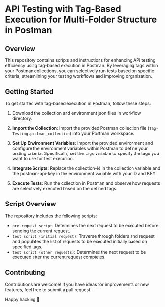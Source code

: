 # API Testing with Tag-Based Execution for Multi-Folder Structure in Postman

## Overview
This repository contains scripts and instructions for enhancing API testing efficiency using tag-based execution in Postman. By leveraging tags within your Postman collections, you can selectively run tests based on specific criteria, streamlining your testing workflows and improving organization.

## Getting Started
To get started with tag-based execution in Postman, follow these steps:

1. Download the collection and environment json files in workflow directory.

2. **Import the Collection**: Import the provided Postman collection file (`Tag-Testing.postman_collection`) into your Postman workspace.

3. **Set Up Environment Variables**: Import the provided environment and configure the environment variables within Postman to define your testing criteria. Specifically, set the `tags` variable to specify the tags you want to use for test execution.

4. **Integrate Scripts**: Replace the collection-id in the collection variable and the postman-api-key in the environment variable with your ID and KEY.

5. **Execute Tests**: Run the collection in Postman and observe how requests are selectively executed based on the defined tags.

## Script Overview
The repository includes the following scripts:

- `pre-request script`: Determines the next request to be executed before sending the current request.
- `test script (initial request)`: Traverse through folders and request and populates the list of requests to be executed initially based on specified tags.
- `test script (other requests)`: Determines the next request to be executed after the current request completes.

## Contributing
Contributions are welcome! If you have ideas for improvements or new features, feel free to submit a pull request.

Happy hacking 🎉
